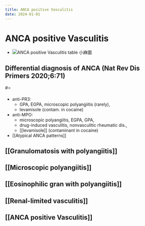 ```yaml
---
title: ANCA positive Vasculitis
date: 2024-01-01
---
```

# ANCA positive Vasculitis

* ![ANCA positive Vasculitis table 小麻圖](https://i.imgur.com/S1MblCd.png)

## Differential diagnosis of ANCA (Nat Rev Dis Primers 2020;6:71)
#⭐
* anti-PR3:
	* GPA, EGPA, microscopic polyangiitis (rarely),
	* levamisole (contam. in cocaine)
* anti-MPO:
	* microscopic polyangiitis, EGPA, GPA,
	* drug-induced vasculitis, nonvasculitic rheumatic dis.,
	* [[levamisole]] (contaminant in cocaine)
* [[Atypical ANCA patterns]]

## [[Granulomatosis with polyangiitis]]
## [[Microscopic polyangiitis]]
## [[Eosinophilic gran with polyangiitis]]
## [[Renal-limited vasculitis]]

## [[ANCA positive Vasculitis]]
